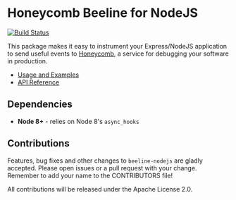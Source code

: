# Honeycomb Beeline for NodeJS

[![Build Status](https://travis-ci.org/honeycombio/beeline-nodejs.svg?branch=master)](https://travis-ci.org/honeycombio/beeline-nodejs)

This package makes it easy to instrument your Express/NodeJS application to send useful events to [Honeycomb](https://honeycomb.io), a service for debugging your software in production.

* [Usage and Examples](https://docs.honeycomb.io/getting-data-in/beelines/nodejs-beeline/)
* [API Reference](https://doc.esdoc.org/github.com/honeycombio/beeline-nodejs/)

## Dependencies

* **Node 8+** - relies on Node 8's `async_hooks`

## Contributions

Features, bug fixes and other changes to `beeline-nodejs` are gladly accepted. Please
open issues or a pull request with your change. Remember to add your name to the
CONTRIBUTORS file!

All contributions will be released under the Apache License 2.0.
